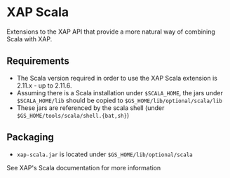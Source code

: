 # XAP Scala
Extensions to the XAP API that provide a more natural way of combining Scala with XAP.

## Requirements
- The Scala version required in order to use the XAP Scala extension is 2.11.x - up to 2.11.6.
- Assuming there is a Scala installation under `$SCALA_HOME`, the jars under `$SCALA_HOME/lib` should be copied to `$GS_HOME/lib/optional/scala/lib`
- These jars are referenced by the scala shell (under `$GS_HOME/tools/scala/shell.{bat,sh}`)

## Packaging
- `xap-scala.jar` is located under `$GS_HOME/lib/optional/scala`


See XAP's Scala documentation for more information
